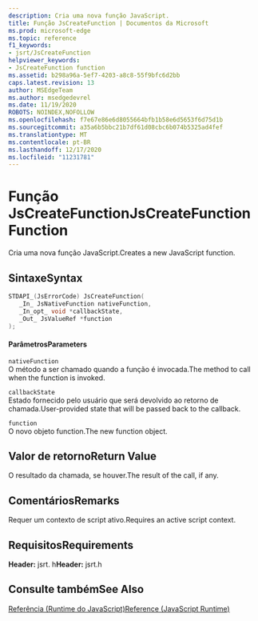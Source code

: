```yaml
---
description: Cria uma nova função JavaScript.
title: Função JsCreateFunction | Documentos da Microsoft
ms.prod: microsoft-edge
ms.topic: reference
f1_keywords:
- jsrt/JsCreateFunction
helpviewer_keywords:
- JsCreateFunction function
ms.assetid: b298a96a-5ef7-4203-a8c8-55f9bfc6d2bb
caps.latest.revision: 13
author: MSEdgeTeam
ms.author: msedgedevrel
ms.date: 11/19/2020
ROBOTS: NOINDEX,NOFOLLOW
ms.openlocfilehash: f7e67e86e6d8055664bfb1b58e6d5653f6d75d1b
ms.sourcegitcommit: a35a6b5bbc21b7df61d08cbc6b074b5325ad4fef
ms.translationtype: MT
ms.contentlocale: pt-BR
ms.lasthandoff: 12/17/2020
ms.locfileid: "11231781"
---
```

# <span data-ttu-id="93c53-103">Função JsCreateFunction</span><span class="sxs-lookup"><span data-stu-id="93c53-103">JsCreateFunction Function</span></span>

<span data-ttu-id="93c53-104">Cria uma nova função JavaScript.</span><span class="sxs-lookup"><span data-stu-id="93c53-104">Creates a new JavaScript function.</span></span>
  
## <span data-ttu-id="93c53-105">Sintaxe</span><span class="sxs-lookup"><span data-stu-id="93c53-105">Syntax</span></span>  
  
```cpp  
STDAPI_(JsErrorCode) JsCreateFunction(  
   _In_ JsNativeFunction nativeFunction,  
   _In_opt_ void *callbackState,  
   _Out_ JsValueRef *function  
);  
```  
  
#### <span data-ttu-id="93c53-106">Parâmetros</span><span class="sxs-lookup"><span data-stu-id="93c53-106">Parameters</span></span>  
 `nativeFunction`  
 <span data-ttu-id="93c53-107">O método a ser chamado quando a função é invocada.</span><span class="sxs-lookup"><span data-stu-id="93c53-107">The method to call when the function is invoked.</span></span>  
  
 `callbackState`  
 <span data-ttu-id="93c53-108">Estado fornecido pelo usuário que será devolvido ao retorno de chamada.</span><span class="sxs-lookup"><span data-stu-id="93c53-108">User-provided state that will be passed back to the callback.</span></span>  
  
 `function`  
 <span data-ttu-id="93c53-109">O novo objeto function.</span><span class="sxs-lookup"><span data-stu-id="93c53-109">The new function object.</span></span>  
  
## <span data-ttu-id="93c53-110">Valor de retorno</span><span class="sxs-lookup"><span data-stu-id="93c53-110">Return Value</span></span>  
 <span data-ttu-id="93c53-111">O resultado da chamada, se houver.</span><span class="sxs-lookup"><span data-stu-id="93c53-111">The result of the call, if any.</span></span>  
  
## <span data-ttu-id="93c53-112">Comentários</span><span class="sxs-lookup"><span data-stu-id="93c53-112">Remarks</span></span>  
 <span data-ttu-id="93c53-113">Requer um contexto de script ativo.</span><span class="sxs-lookup"><span data-stu-id="93c53-113">Requires an active script context.</span></span>  
  
## <span data-ttu-id="93c53-114">Requisitos</span><span class="sxs-lookup"><span data-stu-id="93c53-114">Requirements</span></span>  
 <span data-ttu-id="93c53-115">**Header:** jsrt. h</span><span class="sxs-lookup"><span data-stu-id="93c53-115">**Header:** jsrt.h</span></span>  
  
## <span data-ttu-id="93c53-116">Consulte também</span><span class="sxs-lookup"><span data-stu-id="93c53-116">See Also</span></span>  
 [<span data-ttu-id="93c53-117">Referência (Runtime do JavaScript)</span><span class="sxs-lookup"><span data-stu-id="93c53-117">Reference (JavaScript Runtime)</span></span>](../chakra-hosting/reference-javascript-runtime.md)
